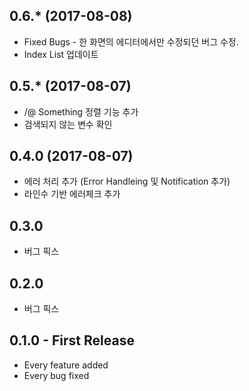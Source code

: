 ## 0.6.* (2017-08-08)
* Fixed Bugs - 한 화면의 에디터에서만 수정되던 버그 수정.
* Index List 업데이트

## 0.5.* (2017-08-07)
* /@ Something 정렬 기능 추가
* 검색되지 않는 변수 확인

## 0.4.0 (2017-08-07)
* 에러 처리 추가 (Error Handleing 및 Notification 추가)
* 라인수 기반 에러체크 추가

## 0.3.0
* 버그 픽스
## 0.2.0
* 버그 픽스

## 0.1.0 - First Release
* Every feature added
* Every bug fixed
